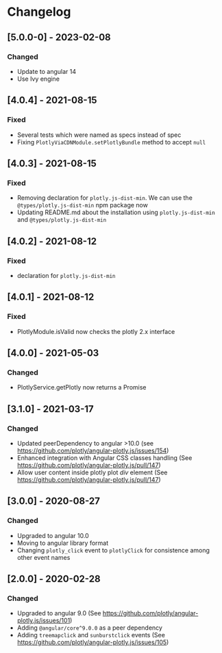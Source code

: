 # Changelog

## [5.0.0-0] - 2023-02-08
### Changed
- Update to angular 14
- Use Ivy engine 

## [4.0.4] - 2021-08-15
### Fixed
- Several tests which were named as specs instead of spec
- Fixing `PlotlyViaCDNModule.setPlotlyBundle` method to accept `null`

## [4.0.3] - 2021-08-15
### Fixed
- Removing declaration for `plotly.js-dist-min`. We can use the `@types/plotly.js-dist-min` npm package now
- Updating README.md about the installation using `plotly.js-dist-min` and `@types/plotly.js-dist-min`

## [4.0.2] - 2021-08-12
### Fixed
- declaration for `plotly.js-dist-min`

## [4.0.1] - 2021-08-12
### Fixed
- PlotlyModule.isValid now checks the plotly 2.x interface

## [4.0.0] - 2021-05-03
### Changed
- PlotlyService.getPlotly now returns a Promise

## [3.1.0] - 2021-03-17
### Changed
- Updated peerDependency to angular >10.0 (see https://github.com/plotly/angular-plotly.js/issues/154)
- Enhanced integration with Angular CSS classes handling (See https://github.com/plotly/angular-plotly.js/pull/147)
- Allow user content inside plotly plot *div* element (See https://github.com/plotly/angular-plotly.js/pull/147)

## [3.0.0] - 2020-08-27
### Changed
- Upgraded to angular 10.0
- Moving to angular library format
- Changing `plotly_click` event to `plotlyClick` for consistence among other event names


## [2.0.0] - 2020-02-28
### Changed
- Upgraded to angular 9.0 (See https://github.com/plotly/angular-plotly.js/issues/101)
- Adding `@angular/core^9.0.0` as a peer dependency
- Adding `treemapclick` and `sunburstclick` events (See https://github.com/plotly/angular-plotly.js/issues/105)
